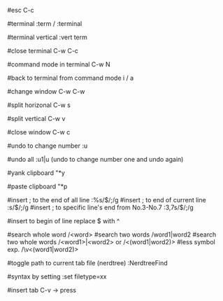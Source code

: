 #esc
C-c

#terminal
:term / :terminal

#terminal vertical
:vert term

#close terminal
C-w C-c

#command mode in terminal
C-w N

#back to terminal from command mode
i / a

#change window
C-w C-w

#split horizonal
C-w s

#split vertical
C-w v

#close window
C-w c

#undo to change number
:u <number>

#undo all
:u1|u   (undo to change number one and undo again)

#yank clipboard
"*y

#paste clipboard
"*p

#insert ; to the end of all line
:%s/$/;/g
#insert ; to end of current line
:s/$/;/g
#insert ; to specific line's end from No.3-No.7
:3,7s/$/;/g

#insert to begin of line
replace $ with ^

#search whole word
/\<word\>
#search two words
/word1\|word2
#search two whole words
/\<word1\>\|\<word2\>
or
/\<\(word1\|word2\)\>
#less symbol
exp.
/\v<(word1|word2)>

#toggle path to current tab file (nerdtree)
:NerdtreeFind

#syntax by setting
:set filetype=xx

#insert tab
C-v -> press <tab>
